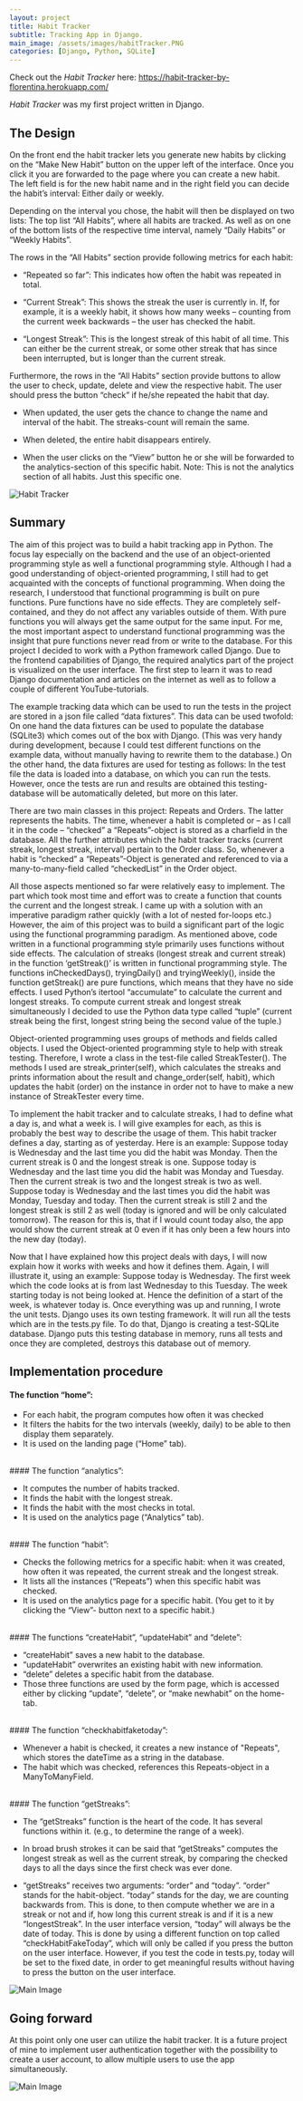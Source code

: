 ```yaml
---
layout: project
title: Habit Tracker
subtitle: Tracking App in Django.  
main_image: /assets/images/habitTracker.PNG
categories: [Django, Python, SQLite]
---
```

Check out the *Habit Tracker* here: <https://habit-tracker-by-florentina.herokuapp.com/>

*Habit Tracker* was my first project written in Django. 

## The Design

On the front end the habit tracker lets you generate new habits by clicking on the “Make New Habit” button on the upper left of the interface. 
Once you click it you are forwarded to the page where you can create a new habit. The left field is for the new habit name and in the right field you can decide the habit’s interval: Either daily or weekly. 

Depending on the interval you chose, the habit will then be displayed on two lists: The top list “All Habits”, where all habits are tracked. As well as on one of the bottom lists of the respective time interval, namely “Daily Habits” or “Weekly Habits”.

The rows in the “All Habits” section provide following metrics for each habit:

* “Repeated so far”: This indicates how often the habit was repeated in total.

* “Current Streak”: This shows the streak the user is currently in. If, for example, it is a weekly habit, it shows how many weeks – counting from the current week backwards – the user has checked the habit. 

* “Longest Streak”: This is the longest streak of this habit of all time. This can either be the current streak, or some other streak that has since been interrupted, but is longer than the current streak.  

Furthermore, the rows in the “All Habits” section provide buttons to allow the user to check, update, delete and view the respective habit. 
The user should press the button “check” if he/she repeated the habit that day.

* When updated, the user gets the chance to change the name and interval of the habit. The streaks-count will remain the same. 

* When deleted, the entire habit disappears entirely. 

* When the user clicks on the “View” button he or she will be forwarded to the analytics-section of this specific habit. Note: This is not the analytics section of all habits. Just this specific one. 



<span class="image"><img src="{{site.baseurl}}/assets/images/habitTracker_new.PNG" class="image fit"
                                alt="Habit Tracker" /></span> 

## Summary

The aim of this project was to build a habit tracking app in Python. The focus lay especially on the backend and the use of an object-oriented programming style as well a functional programming style. Although I had a good understanding of object-oriented programming, I still had to get acquainted with the concepts of functional programming. When doing the research, I understood that functional programming is built on pure functions. Pure functions have no side effects. They are completely self-contained, and they do not affect any variables outside of them. With pure functions you will always get the same output for the same input. For me, the most important aspect to understand functional programming was the insight that pure functions never read from or write to the database. 
For this project I decided to work with a Python framework called Django. Due to the frontend capabilities of Django, the required analytics part of the project is visualized on the user interface. The first step to learn it was to read Django documentation and articles on the internet as well as to follow a couple of different YouTube-tutorials. 

The example tracking data which can be used to run the tests in the project are stored in a json file called “data fixtures”. This data can be used twofold: On one hand the data fixtures can be used to populate the database (SQLite3) which comes out of the box with Django. (This was very handy during development, because I could test different functions on the example data, without manually having to rewrite them to the database.) On the other hand, the data fixtures are used for testing as follows: In the test file the data is loaded into a database, on which you can run the tests. However, once the tests are run and results are obtained this testing-database will be automatically deleted, but more on this later.

There are two main classes in this project: Repeats and Orders. The latter represents the habits. The time, whenever a habit is completed or – as I call it in the code – “checked” a “Repeats”-object is stored as a charfield in the database. All the further attributes which the habit tracker tracks (current streak, longest streak, interval) pertain to the Order class. So, whenever a habit is “checked” a “Repeats”-Object is generated and referenced to via a many-to-many-field called “checkedList” in the Order object. 

All those aspects mentioned so far were relatively easy to implement. The part which took most time and effort was to create a function that counts the current and the longest streak. I came up with a solution with an imperative paradigm rather quickly (with a lot of nested for-loops etc.) However, the aim of this project was to build a significant part of the logic using the functional programming paradigm. As mentioned above, code written in a functional programming style primarily uses functions without side effects. The calculation of streaks (longest streak and current streak) in the function ‘getStreak()’ is written in functional programming style. The functions inCheckedDays(), tryingDaily() and tryingWeekly(), inside the function getStreak() are pure functions, which means that they have no side effects. I used Python’s itertool “accumulate” to calculate the current and longest streaks.  To compute current streak and longest streak simultaneously I decided to use the Python data type called “tuple” (current streak being the first, longest string being the second value of the tuple.)

Object-oriented programming uses groups of methods and fields called objects. I used the Object-oriented programming style to help with streak testing. Therefore, I wrote a class in the test-file called StreakTester(). The methods I used are streak_printer(self), which calculates the streaks and prints information about the result and change_order(self, habit), which updates the habit (order) on the instance in order not to have to make a new instance of StreakTester every time.  

To implement the habit tracker and to calculate streaks, I had to define what a day is, and what a week is. I will give examples for each, as this is probably the best way to describe the usage of them. This habit tracker defines a day, starting as of yesterday. Here is an example: Suppose today is Wednesday and the last time you did the habit was Monday. Then the current streak is 0 and the longest streak is one. Suppose today is Wednesday and the last time you did the habit was Monday and Tuesday. Then the current streak is two and the longest streak is two as well. Suppose today is Wednesday and the last times you did the habit was Monday, Tuesday and today. Then the current streak is still 2 and the longest streak is still 2 as well (today is ignored and will be only calculated tomorrow). The reason for this is, that if I would count today also, the app would show the current streak at 0 even if it has only been a few hours into the new day (today). 

Now that I have explained how this project deals with days, I will now explain how it works with weeks and how it defines them. Again, I will illustrate it, using an example: Suppose today is Wednesday. The first week which the code looks at is from last Wednesday to this Tuesday. The week starting today is not being looked at. Hence the definition of a start of the week, is whatever today is. 
Once everything was up and running, I wrote the unit tests. Django uses its own testing framework.  It will run all the tests which are in the tests.py file. To do that, Django is creating a test-SQLite database. Django puts this testing database in memory, runs all tests and once they are completed, destroys this database out of memory. 


## Implementation procedure 
#### The function “home”:

* For each habit, the program computes how often it was checked
* It filters the habits for the two intervals (weekly, daily) to be able to then 	display them separately. 
* It is used on the landing page (“Home” tab).

<br>
#### The function “analytics”: 

* It computes the number of habits tracked. 
* It finds the habit with the longest streak. 
* It finds the habit with the most checks in total. 
* It is used on the analytics page (“Analytics” tab).

<br>
#### The function “habit”: 

* Checks the following metrics for a specific habit: when it was created, how often it was repeated, the current streak and the longest streak. 
* It lists all the instances (“Repeats”) when this specific habit was 	checked. 
* It is used on the analytics page for a specific habit. (You get to it by 	clicking the “View”- button next to a specific habit.)

<br>
#### The functions “createHabit”, “updateHabit” and “delete”: 

* “createHabit” saves a new habit to the database. 
* “updateHabit” overwrites an existing habit with new information.
* “delete” deletes a specific habit from the database.
* Those three functions are used by the form page, which is accessed 	either by clicking 	“update”, “delete”, or “make newhabit” on the home-tab.

<br>
#### The function “checkhabitfaketoday”: 

* Whenever a habit is checked, it creates a new instance of "Repeats", which stores the dateTime as a string in the database. 
* The habit which was checked, references this Repeats-object in a 	ManyToManyField. 


<br>
#### The function “getStreaks”: 

* The “getStreaks” function is the heart of the code. It has several functions within it. (e.g., to determine the range of a week).
* In broad brush strokes it can be said that “getStreaks” computes the longest streak as well as the current streak, by comparing the checked days to all the days since the first check was ever done. 

* “getStreaks” receives two arguments: “order” and “today”. “order” stands for the habit-object. “today” stands for the day, we are counting backwards from. This is done, to then compute whether we are in a streak or not and if, how long this current streak is and if it is a new “longestStreak”. In the user interface version, “today” will always be the date of today. This is done by using a different function on top called “checkHabitFakeToday”, which will only be called if you press the button on the user interface. However, if you test the code in tests.py, today will be set to the fixed date, in order to get meaningful results without having to press the button on the user interface.





<span class="image"><img src="{{site.baseurl}}/assets/images/habitTrackerLogo.PNG" class="image fit"
                                alt="Main Image" /></span> 


## Going forward
At this point only one user can utilize the habit tracker.
It is a future project of mine to implement user authentication together with the possibility to create a user account, to allow multiple users to use the app simultaneously. 



<span class="image"><img src="{{site.baseurl}}/assets/images/habitTracker_analytics.PNG" class="image fit"
                                alt="Main Image" /></span> 


